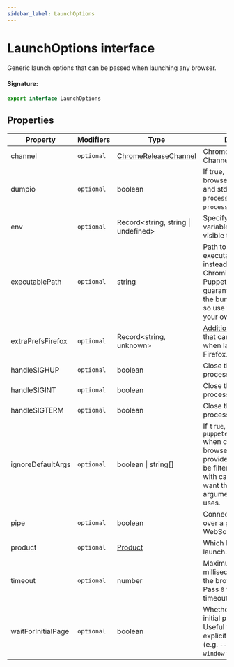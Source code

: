 ```yaml
---
sidebar_label: LaunchOptions
---
```


# LaunchOptions interface

Generic launch options that can be passed when launching any browser.

#### Signature:

```typescript
export interface LaunchOptions
```

## Properties

| Property           | Modifiers             | Type                                                        | Description                                                                                                                                                                                                                           | Default                                   |
| ------------------ | --------------------- | ----------------------------------------------------------- | ------------------------------------------------------------------------------------------------------------------------------------------------------------------------------------------------------------------------------------- | ----------------------------------------- |
| channel            | <code>optional</code> | [ChromeReleaseChannel](./puppeteer.chromereleasechannel.md) | Chrome Release Channel                                                                                                                                                                                                                |                                           |
| dumpio             | <code>optional</code> | boolean                                                     | If true, pipes the browser process stdout and stderr to <code>process.stdout</code> and <code>process.stderr</code>.                                                                                                                  | <code>false</code>                        |
| env                | <code>optional</code> | Record&lt;string, string \| undefined&gt;                   | Specify environment variables that will be visible to the browser.                                                                                                                                                                    | The contents of <code>process.env</code>. |
| executablePath     | <code>optional</code> | string                                                      | Path to a browser executable to use instead of the bundled Chromium. Note that Puppeteer is only guaranteed to work with the bundled Chromium, so use this setting at your own risk.                                                  |                                           |
| extraPrefsFirefox  | <code>optional</code> | Record&lt;string, unknown&gt;                               | [Additional preferences](https://searchfox.org/mozilla-release/source/modules/libpref/init/all.js) that can be passed when launching with Firefox.                                                                                    |                                           |
| handleSIGHUP       | <code>optional</code> | boolean                                                     | Close the browser process on <code>SIGHUP</code>.                                                                                                                                                                                     | <code>true</code>                         |
| handleSIGINT       | <code>optional</code> | boolean                                                     | Close the browser process on <code>Ctrl+C</code>.                                                                                                                                                                                     | <code>true</code>                         |
| handleSIGTERM      | <code>optional</code> | boolean                                                     | Close the browser process on <code>SIGTERM</code>.                                                                                                                                                                                    | <code>true</code>                         |
| ignoreDefaultArgs  | <code>optional</code> | boolean \| string\[\]                                       | If <code>true</code>, do not use <code>puppeteer.defaultArgs()</code> when creating a browser. If an array is provided, these args will be filtered out. Use this with care - you probably want the default arguments Puppeteer uses. | <code>false</code>                        |
| pipe               | <code>optional</code> | boolean                                                     | Connect to a browser over a pipe instead of a WebSocket.                                                                                                                                                                              | <code>false</code>                        |
| product            | <code>optional</code> | [Product](./puppeteer.product.md)                           | Which browser to launch.                                                                                                                                                                                                              | <code>chrome</code>                       |
| timeout            | <code>optional</code> | number                                                      | Maximum time in milliseconds to wait for the browser to start. Pass <code>0</code> to disable the timeout.                                                                                                                            | <code>30_000</code> (30 seconds).         |
| waitForInitialPage | <code>optional</code> | boolean                                                     | Whether to wait for the initial page to be ready. Useful when a user explicitly disables that (e.g. <code>--no-startup-window</code> for Chrome).                                                                                     | <code>true</code>                         |
